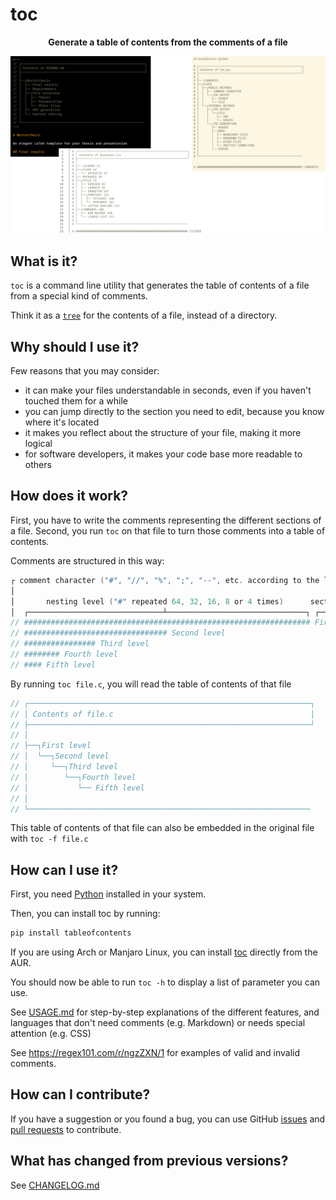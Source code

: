 <!--
// ┌───────────────────────────────────────────────────────────────┐
// │ Contents of README.md                                         │
// ├───────────────────────────────────────────────────────────────┘
// │
// ├──┐toc
// │  ├── What is it?
// │  ├── Why should I use it?
// │  ├── How does it work?
// │  ├── How can I use it?
// │  ├── How can I contribute?
// │  └── What has changed from previous versions?
// │
// └───────────────────────────────────────────────────────────────
-->

# toc

<p align="center">
 <b>Generate a table of contents from the comments of a file</b>
</p>

![Example table of contents generated by toc](example-toc.png)

## What is it?

`toc` is a command line utility that generates the table of contents of a file from a special kind of comments.

Think it as a [`tree`](https://en.wikipedia.org/wiki/Tree_%28command%29) for the contents of a file, instead of a directory.

## Why should I use it?

Few reasons that you may consider:

- it can make your files understandable in seconds, even if you haven't touched them for a while
- you can jump directly to the section you need to edit, because you know where it's located
- it makes you reflect about the structure of your file, making it more logical
- for software developers, it makes your code base more readable to others

## How does it work?

First, you have to write the comments representing the different sections of a file.
Second, you run `toc` on that file to turn those comments into a table of contents.

Comments are structured in this way:

```c
┌ comment character ("#", "//", "%", ";", "--", etc. according to the language)
│
│       nesting level ("#" repeated 64, 32, 16, 8 or 4 times)      section name
│  ┌──────────────────────────────┴───────────────────────────────┐ ┌────┴────┐
// ################################################################ First level
// ################################ Second level
// ################ Third level
// ######## Fourth level
// #### Fifth level
```

By running `toc file.c`, you will read the table of contents of that file

```c
// ┌───────────────────────────────────────────────────────────────┐
// │ Contents of file.c                                            │
// ├───────────────────────────────────────────────────────────────┘
// │
// ├──┐First level
// │  └──┐Second level
// │     └──┐Third level
// │        └──┐Fourth level
// │           └── Fifth level
// │
// └───────────────────────────────────────────────────────────────
```

This table of contents of that file can also be embedded in the original file with `toc -f file.c`

## How can I use it?

First, you need [Python](https://www.python.org/downloads/) installed in your system.

Then, you can install toc by running:

```bash
pip install tableofcontents
```

If you are using Arch or Manjaro Linux, you can install [toc](https://aur.archlinux.org/packages/toc) directly from the AUR.

You should now be able to run `toc -h` to display a list of parameter you can use.

See [USAGE.md](./USAGE.md) for step-by-step explanations of the different features, and languages that don't need comments (e.g. Markdown) or needs special attention (e.g. CSS)

See <https://regex101.com/r/ngzZXN/1> for examples of valid and invalid comments.

## How can I contribute?

If you have a suggestion or you found a bug, you can use GitHub [issues](https://github.com/AlphaJack/toc/issues) and [pull requests](https://github.com/AlphaJack/toc/pulls) to contribute. 

## What has changed from previous versions?

See [CHANGELOG.md](./CHANGELOG.md)

